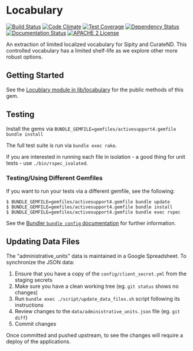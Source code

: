 # Locabulary

[![Build Status](https://travis-ci.org/ndlib/locabulary.png?branch=master)](https://travis-ci.org/ndlib/locabulary)
[![Code Climate](https://codeclimate.com/github/ndlib/locabulary.png)](https://codeclimate.com/github/ndlib/locabulary)
[![Test Coverage](https://codeclimate.com/github/ndlib/locabulary/badges/coverage.svg)](https://codeclimate.com/github/ndlib/locabulary)
[![Dependency Status](https://gemnasium.com/ndlib/locabulary.svg)](https://gemnasium.com/ndlib/locabulary)
[![Documentation Status](http://inch-ci.org/github/ndlib/locabulary.svg?branch=master)](http://inch-ci.org/github/ndlib/locabulary)
[![APACHE 2 License](http://img.shields.io/badge/APACHE2-license-blue.svg)](./LICENSE)

An extraction of limited localized vocabulary for Sipity and CurateND.
This controlled vocabulary has a limited shelf-life as we explore other more
robust options.

## Getting Started

See the [Locublary module in lib/locabulary](/lib/locabulary.rb) for the public methods of this gem.

## Testing
Install the gems via `BUNDLE_GEMFILE=gemfiles/activesupport4.gemfile bundle install`

The full test suite is run via `bundle exec rake`.

If you are interested in running each file in isolation - a good thing for unit tests - use `./bin/rspec_isolated`.

### Testing/Using Different Gemfiles

If you want to run your tests via a different gemfile, see the following:

```console
$ BUNDLE_GEMFILE=gemfiles/activesupport4.gemfile bundle update
$ BUNDLE_GEMFILE=gemfiles/activesupport4.gemfile bundle install
$ BUNDLE_GEMFILE=gemfiles/activesupport4.gemfile bundle exec rspec
```

See the [Bundler `bundle config` documentation](https://bundler.io/v1.16/bundle_config.html) for further information.

## Updating Data Files

The "administrative_units" data is maintained in a Google Spreadsheet. To synchronize the JSON data:

1. Ensure that you have a copy of the `config/client_secret.yml` from the staging secrets
2. Make sure you have a clean working tree (eg. `git status` shows no changes)
3. Run `bundle exec ./script/update_data_files.sh` script following its instructions
4. Review changes to the `data/administrative_units.json` file (eg. `git diff`)
5. Commit changes

Once committed and pushed upstream, to see the changes will require a deploy of the applications.
